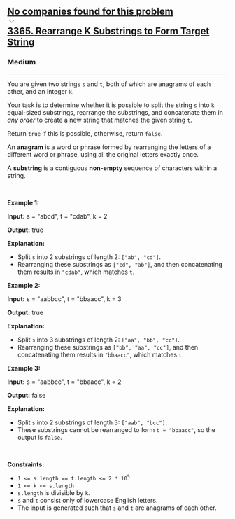 <h2><a href="https://leetcode.com/problems/rearrange-k-substrings-to-form-target-string/"><div id="big-omega-company-tags"><div id="big-omega-topbar"><div class="companyTagsContainer" style="overflow-x: scroll; flex-wrap: nowrap;"><div class="companyTagsContainer--tag">No companies found for this problem</div></div><div class="companyTagsContainer--chevron"><div><svg version="1.1" id="icon" xmlns="http://www.w3.org/2000/svg" xmlns:xlink="http://www.w3.org/1999/xlink" x="0px" y="0px" viewBox="0 0 32 32" fill="#4087F1" xml:space="preserve" style="width: 20px;"><polygon points="16,22 6,12 7.4,10.6 16,19.2 24.6,10.6 26,12 "></polygon><rect id="_x3C_Transparent_Rectangle_x3E_" class="st0" fill="none" width="32" height="32"></rect></svg></div></div></div></div>3365. Rearrange K Substrings to Form Target String</a></h2><h3>Medium</h3><hr><div><p>You are given two strings <code>s</code> and <code>t</code>, both of which are anagrams of each other, and an integer <code>k</code>.</p>

<p>Your task is to determine whether it is possible to split the string <code>s</code> into <code>k</code> equal-sized substrings, rearrange the substrings, and concatenate them in <em>any order</em> to create a new string that matches the given string <code>t</code>.</p>

<p>Return <code>true</code> if this is possible, otherwise, return <code>false</code>.</p>

<p>An <strong>anagram</strong> is a word or phrase formed by rearranging the letters of a different word or phrase, using all the original letters exactly once.</p>

<p>A <strong>substring</strong> is a contiguous <b>non-empty</b> sequence of characters within a string.</p>

<p>&nbsp;</p>
<p><strong class="example">Example 1:</strong></p>

<div class="example-block">
<p><strong>Input:</strong> <span class="example-io">s = "abcd", t = "cdab", k = 2</span></p>

<p><strong>Output:</strong> <span class="example-io">true</span></p>

<p><strong>Explanation:</strong></p>

<ul>
	<li>Split <code>s</code> into 2 substrings of length 2: <code>["ab", "cd"]</code>.</li>
	<li>Rearranging these substrings as <code>["cd", "ab"]</code>, and then concatenating them results in <code>"cdab"</code>, which matches <code>t</code>.</li>
</ul>
</div>

<p><strong class="example">Example 2:</strong></p>

<div class="example-block">
<p><strong>Input:</strong> <span class="example-io">s = "aabbcc", t = "bbaacc", k = 3</span></p>

<p><strong>Output:</strong> <span class="example-io">true</span></p>

<p><strong>Explanation:</strong></p>

<ul>
	<li>Split <code>s</code> into 3 substrings of length 2: <code>["aa", "bb", "cc"]</code>.</li>
	<li>Rearranging these substrings as <code>["bb", "aa", "cc"]</code>, and then concatenating them results in <code>"bbaacc"</code>, which matches <code>t</code>.</li>
</ul>
</div>

<p><strong class="example">Example 3:</strong></p>

<div class="example-block">
<p><strong>Input:</strong> <span class="example-io">s = "aabbcc", t = "bbaacc", k = 2</span></p>

<p><strong>Output:</strong> <span class="example-io">false</span></p>

<p><strong>Explanation:</strong></p>

<ul>
	<li>Split <code>s</code> into 2 substrings of length 3: <code>["aab", "bcc"]</code>.</li>
	<li>These substrings cannot be rearranged to form <code>t = "bbaacc"</code>, so the output is <code>false</code>.</li>
</ul>
</div>

<p>&nbsp;</p>
<p><strong>Constraints:</strong></p>

<ul>
	<li><code>1 &lt;= s.length == t.length &lt;= 2 * 10<sup>5</sup></code></li>
	<li><code>1 &lt;= k &lt;= s.length</code></li>
	<li><code>s.length</code> is divisible by <code>k</code>.</li>
	<li><code>s</code> and <code>t</code> consist only of lowercase English letters.</li>
	<li>The input is generated such that<!-- notionvc: 53e485fc-71ce-4032-aed1-f712dd3822ba --> <code>s</code> and <code>t</code> are anagrams of each other.</li>
</ul>
</div>